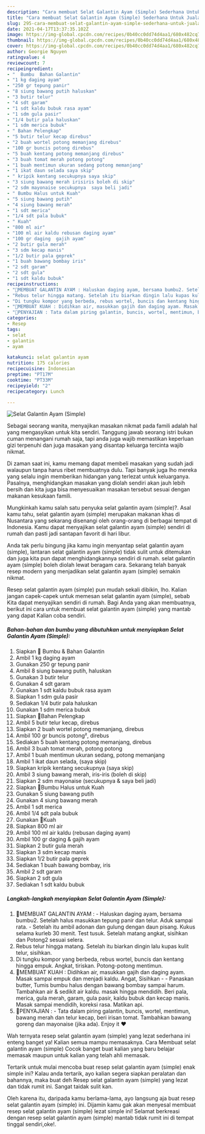 ```yaml
---
description: "Cara membuat Selat Galantin Ayam (Simple) Sederhana Untuk Jualan"
title: "Cara membuat Selat Galantin Ayam (Simple) Sederhana Untuk Jualan"
slug: 295-cara-membuat-selat-galantin-ayam-simple-sederhana-untuk-jualan
date: 2021-04-17T13:37:35.102Z
image: https://img-global.cpcdn.com/recipes/0b40cc0dd74d4aa1/680x482cq70/selat-galantin-ayam-simple-foto-resep-utama.jpg
thumbnail: https://img-global.cpcdn.com/recipes/0b40cc0dd74d4aa1/680x482cq70/selat-galantin-ayam-simple-foto-resep-utama.jpg
cover: https://img-global.cpcdn.com/recipes/0b40cc0dd74d4aa1/680x482cq70/selat-galantin-ayam-simple-foto-resep-utama.jpg
author: Georgie Nguyen
ratingvalue: 4
reviewcount: 7
recipeingredient:
- "  Bumbu  Bahan Galantin"
- "1 kg daging ayam"
- "250 gr tepung panir"
- "8 siung bawang putih haluskan"
- "3 butir telur"
- "4 sdt garam"
- "1 sdt kaldu bubuk rasa ayam"
- "1 sdm gula pasir"
- "1/4 butir pala haluskan"
- "1 sdm merica bubuk"
- " Bahan Pelengkap"
- "5 butir telur kecap direbus"
- "2 buah wortel potong memanjang direbus"
- "100 gr buncis potong direbus"
- "5 buah kentang potong memanjang direbus"
- "3 buah tomat merah potong potong"
- "1 buah mentimun ukuran sedang potong memanjang"
- "1 ikat daun selada saya skip"
- " kripik kentang secukupnya saya skip"
- "3 siung bawang merah irisiris boleh di skip"
- "2 sdm mayonaise secukupnya  saya beli jadi"
- " Bumbu Halus untuk Kuah"
- "5 siung bawang putih"
- "4 siung bawang merah"
- "1 sdt merica"
- "1/4 sdt pala bubuk"
- " Kuah"
- "800 ml air"
- "100 ml air kaldu rebusan daging ayam"
- "100 gr daging  gajih ayam"
- "2 butir gula merah"
- "3 sdm kecap manis"
- "1/2 butir pala geprek"
- "1 buah bawang bombay iris"
- "2 sdt garam"
- "2 sdt gula"
- "1 sdt kaldu bubuk"
recipeinstructions:
- "📌MEMBUAT GALANTIN AYAM : Haluskan daging ayam, bersama bumbu2. Setelah halus masukkan tepung panir dan telur. Aduk sampai rata. Setelah itu ambil adonan dan gulung dengan daun pisang. Kukus selama kurleb 30 menit. Test tusuk. Setelah matang angkat, sisihkan dan Potong2 sesuai selera."
- "Rebus telur hingga matang. Setelah itu biarkan dingin lalu kupas kulit telur, sisihkan."
- "Di tungku kompor yang berbeda, rebus wortel, buncis dan kentang hingga empuk. Angkat, tiriskan. Potong-potong mentimun."
- "📌MEMBUAT KUAH : Didihkan air, masukkan gajih dan daging ayam. Masak sampai empuk dan menjadi kaldu. Angat, Sisihkan  Panaskan butter, Tumis bumbu halus dengan bawang bombay sampai harum. Tambahkan air &amp; sedikit air kaldu. masak hingga mendidih. Beri pala, merica, gula merah, garam, gula pasir, kaldu bubuk dan kecap manis. Masak sampai mendidih, koreksi rasa. Matikan api."
- "📌PENYAJIAN : Tata dalam piring galantin, buncis, wortel, mentimun, bawang merah dan telur kecap, beri irisan tomat. Tambahkan bawang goreng dan mayonaise (jika ada). Enjoy it ❤️"
categories:
- Resep
tags:
- selat
- galantin
- ayam

katakunci: selat galantin ayam 
nutrition: 175 calories
recipecuisine: Indonesian
preptime: "PT17M"
cooktime: "PT33M"
recipeyield: "2"
recipecategory: Lunch

---
```



![Selat Galantin Ayam (Simple)](https://img-global.cpcdn.com/recipes/0b40cc0dd74d4aa1/680x482cq70/selat-galantin-ayam-simple-foto-resep-utama.jpg)

Sebagai seorang wanita, menyajikan masakan nikmat pada famili adalah hal yang mengasyikan untuk kita sendiri. Tanggung jawab seorang istri bukan cuman menangani rumah saja, tapi anda juga wajib memastikan keperluan gizi terpenuhi dan juga masakan yang disantap keluarga tercinta wajib nikmat.

Di zaman  saat ini, kamu memang dapat membeli masakan yang sudah jadi walaupun tanpa harus ribet membuatnya dulu. Tapi banyak juga lho mereka yang selalu ingin memberikan hidangan yang terlezat untuk keluarganya. Pasalnya, menghidangkan masakan yang diolah sendiri akan jauh lebih bersih dan kita juga bisa menyesuaikan masakan tersebut sesuai dengan makanan kesukaan famili. 



Mungkinkah kamu salah satu penyuka selat galantin ayam (simple)?. Asal kamu tahu, selat galantin ayam (simple) merupakan makanan khas di Nusantara yang sekarang disenangi oleh orang-orang di berbagai tempat di Indonesia. Kamu dapat menyajikan selat galantin ayam (simple) sendiri di rumah dan pasti jadi santapan favorit di hari libur.

Anda tak perlu bingung jika kamu ingin menyantap selat galantin ayam (simple), lantaran selat galantin ayam (simple) tidak sulit untuk ditemukan dan juga kita pun dapat menghidangkannya sendiri di rumah. selat galantin ayam (simple) boleh diolah lewat beragam cara. Sekarang telah banyak resep modern yang menjadikan selat galantin ayam (simple) semakin nikmat.

Resep selat galantin ayam (simple) pun mudah sekali dibikin, lho. Kalian jangan capek-capek untuk memesan selat galantin ayam (simple), sebab Kita dapat menyajikan sendiri di rumah. Bagi Anda yang akan membuatnya, berikut ini cara untuk membuat selat galantin ayam (simple) yang mantab yang dapat Kalian coba sendiri.

<!--inarticleads1-->

##### Bahan-bahan dan bumbu yang dibutuhkan untuk menyiapkan Selat Galantin Ayam (Simple):

1. Siapkan  📌 Bumbu &amp; Bahan Galantin
1. Ambil 1 kg daging ayam
1. Gunakan 250 gr tepung panir
1. Ambil 8 siung bawang putih, haluskan
1. Gunakan 3 butir telur
1. Gunakan 4 sdt garam
1. Gunakan 1 sdt kaldu bubuk rasa ayam
1. Siapkan 1 sdm gula pasir
1. Sediakan 1/4 butir pala haluskan
1. Gunakan 1 sdm merica bubuk
1. Siapkan  📌Bahan Pelengkap
1. Ambil 5 butir telur kecap, direbus
1. Siapkan 2 buah wortel potong memanjang, direbus
1. Ambil 100 gr buncis potong², direbus
1. Sediakan 5 buah kentang potong memanjang, direbus
1. Ambil 3 buah tomat merah, potong potong
1. Ambil 1 buah mentimun ukuran sedang, potong memanjang
1. Ambil 1 ikat daun selada, (saya skip)
1. Siapkan  kripik kentang secukupnya (saya skip)
1. Ambil 3 siung bawang merah, iris-iris (boleh di skip)
1. Siapkan 2 sdm mayonaise (secukupnya &amp; saya beli jadi)
1. Siapkan  📌Bumbu Halus untuk Kuah
1. Gunakan 5 siung bawang putih
1. Gunakan 4 siung bawang merah
1. Ambil 1 sdt merica
1. Ambil 1/4 sdt pala bubuk
1. Gunakan  📌Kuah
1. Siapkan 800 ml air
1. Ambil 100 ml air kaldu (rebusan daging ayam)
1. Ambil 100 gr daging &amp; gajih ayam
1. Siapkan 2 butir gula merah
1. Siapkan 3 sdm kecap manis
1. Siapkan 1/2 butir pala geprek
1. Sediakan 1 buah bawang bombay, iris
1. Ambil 2 sdt garam
1. Siapkan 2 sdt gula
1. Sediakan 1 sdt kaldu bubuk




<!--inarticleads2-->

##### Langkah-langkah menyiapkan Selat Galantin Ayam (Simple):

1. 📌MEMBUAT GALANTIN AYAM : - Haluskan daging ayam, bersama bumbu2. Setelah halus masukkan tepung panir dan telur. Aduk sampai rata. - Setelah itu ambil adonan dan gulung dengan daun pisang. Kukus selama kurleb 30 menit. Test tusuk. Setelah matang angkat, sisihkan dan Potong2 sesuai selera.
1. Rebus telur hingga matang. Setelah itu biarkan dingin lalu kupas kulit telur, sisihkan.
1. Di tungku kompor yang berbeda, rebus wortel, buncis dan kentang hingga empuk. Angkat, tiriskan. Potong-potong mentimun.
1. 📌MEMBUAT KUAH : Didihkan air, masukkan gajih dan daging ayam. Masak sampai empuk dan menjadi kaldu. Angat, Sisihkan -  - Panaskan butter, Tumis bumbu halus dengan bawang bombay sampai harum. Tambahkan air &amp; sedikit air kaldu. masak hingga mendidih. Beri pala, merica, gula merah, garam, gula pasir, kaldu bubuk dan kecap manis. Masak sampai mendidih, koreksi rasa. Matikan api.
1. 📌PENYAJIAN : - Tata dalam piring galantin, buncis, wortel, mentimun, bawang merah dan telur kecap, beri irisan tomat. Tambahkan bawang goreng dan mayonaise (jika ada). Enjoy it ❤️




Wah ternyata resep selat galantin ayam (simple) yang lezat sederhana ini enteng banget ya! Kalian semua mampu memasaknya. Cara Membuat selat galantin ayam (simple) Cocok banget buat kalian yang baru belajar memasak maupun untuk kalian yang telah ahli memasak.

Tertarik untuk mulai mencoba buat resep selat galantin ayam (simple) enak simple ini? Kalau anda tertarik, ayo kalian segera siapkan peralatan dan bahannya, maka buat deh Resep selat galantin ayam (simple) yang lezat dan tidak rumit ini. Sangat taidak sulit kan. 

Oleh karena itu, daripada kamu berlama-lama, ayo langsung aja buat resep selat galantin ayam (simple) ini. Dijamin kamu gak akan menyesal membuat resep selat galantin ayam (simple) lezat simple ini! Selamat berkreasi dengan resep selat galantin ayam (simple) mantab tidak rumit ini di tempat tinggal sendiri,oke!.

